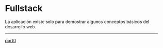 # Fullstack
La aplicación existe solo para demostrar algunos conceptos básicos del desarrollo web.

---

[part0](./part0)
